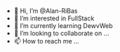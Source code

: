 - 👋 Hi, I’m @Alan-RiBas
- 👀 I’m interested in FullStack
- 🌱 I’m currently learning DewvWeb
- 💞️ I’m looking to collaborate on ...
- 📫 How to reach me ...

<!---
Alan-RiBas/Alan-RiBas is a ✨ special ✨ repository because its `README.md` (this file) appears on your GitHub profile.
You can click the Preview link to take a look at your changes.
--->
